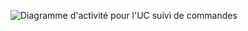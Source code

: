 ![Diagramme d'activité pour l'UC suivi de commandes](../../../diagrammes/packages/03-commandes/02-suivi/03-02-diag-activité.png)

